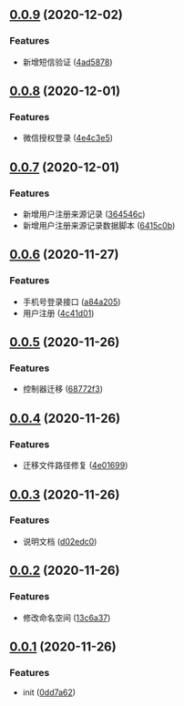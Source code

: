 ## [0.0.9](https://github.com/pengzekuan/shengyouai-system-ucenter/compare/0.0.8...0.0.9) (2020-12-02)


### Features

* 新增短信验证 ([4ad5878](https://github.com/pengzekuan/shengyouai-system-ucenter/commit/4ad58780bb8b8da3e2dd97ff61934f38784842d1))



## [0.0.8](https://github.com/pengzekuan/shengyouai-system-ucenter/compare/0.0.7...0.0.8) (2020-12-01)


### Features

* 微信授权登录 ([4e4c3e5](https://github.com/pengzekuan/shengyouai-system-ucenter/commit/4e4c3e5334a70cb89a1febb4207a9bdfa649b6eb))



## [0.0.7](https://github.com/pengzekuan/shengyouai-system-ucenter/compare/0.0.6...0.0.7) (2020-12-01)


### Features

* 新增用户注册来源记录 ([364546c](https://github.com/pengzekuan/shengyouai-system-ucenter/commit/364546c3c057a2ce5497ff131fcc4fcf32cb9fb2))
* 新增用户注册来源记录数据脚本 ([6415c0b](https://github.com/pengzekuan/shengyouai-system-ucenter/commit/6415c0bbd455632d958c206990a709fc26777dda))



## [0.0.6](https://github.com/pengzekuan/shengyouai-system-ucenter/compare/0.0.5...0.0.6) (2020-11-27)


### Features

* 手机号登录接口 ([a84a205](https://github.com/pengzekuan/shengyouai-system-ucenter/commit/a84a205c165d90fb561b16ccb012ecfc9e8a713a))
* 用户注册 ([4c41d01](https://github.com/pengzekuan/shengyouai-system-ucenter/commit/4c41d0142ca50f05cf04063fcb8d1b81b976e67c))



## [0.0.5](https://github.com/pengzekuan/shengyouai-system-ucenter/compare/0.0.4...0.0.5) (2020-11-26)


### Features

* 控制器迁移 ([68772f3](https://github.com/pengzekuan/shengyouai-system-ucenter/commit/68772f3227faeb4cc0d179cc561f19b713a0794a))



## [0.0.4](https://github.com/pengzekuan/shengyouai-system-ucenter/compare/0.0.3...0.0.4) (2020-11-26)


### Features

* 迁移文件路径修复 ([4e01699](https://github.com/pengzekuan/shengyouai-system-ucenter/commit/4e01699a7b6db30e3e1a7d1e7cb80373442c2931))



## [0.0.3](https://github.com/pengzekuan/shengyouai-system-ucenter/compare/0.0.2...0.0.3) (2020-11-26)


### Features

* 说明文档 ([d02edc0](https://github.com/pengzekuan/shengyouai-system-ucenter/commit/d02edc014e60b33ac00c763ffb3a10617910836e))



## [0.0.2](https://github.com/pengzekuan/shengyouai-system-ucenter/compare/0.0.1...0.0.2) (2020-11-26)


### Features

* 修改命名空间 ([13c6a37](https://github.com/pengzekuan/shengyouai-system-ucenter/commit/13c6a37165b0aa39a09523c3817126c9eddb6689))



## [0.0.1](https://github.com/pengzekuan/shengyouai-system-ucenter/compare/0dd7a6274ed583a11b32cf72383ff508c6f8b74f...0.0.1) (2020-11-26)


### Features

* init ([0dd7a62](https://github.com/pengzekuan/shengyouai-system-ucenter/commit/0dd7a6274ed583a11b32cf72383ff508c6f8b74f))



